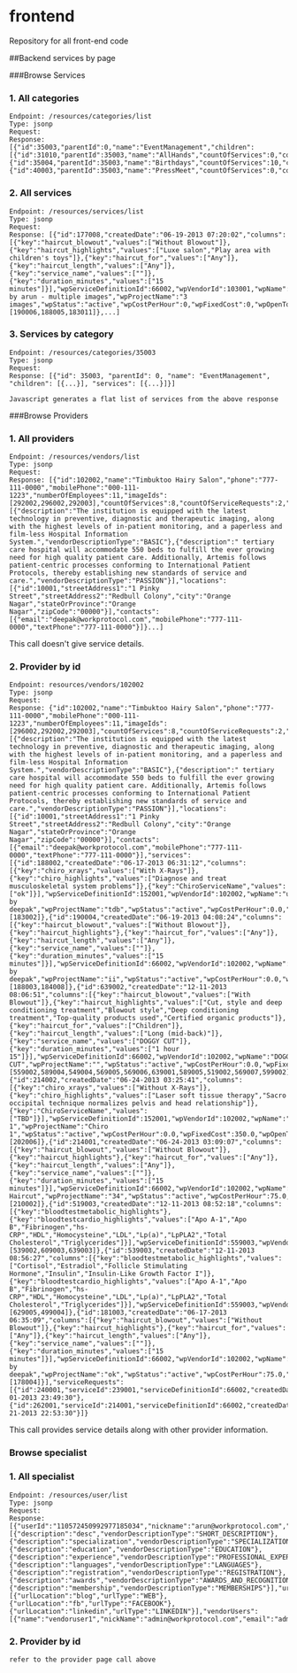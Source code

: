 frontend
========

Repository for all front-end code

##Backend services by page

###Browse Services
### 1. All categories
    Endpoint: /resources/categories/list  
    Type: jsonp  
    Request:   
    Response: [{"id":35003,"parentId":0,"name":"EventManagement","children":[{"id":31010,"parentId":35003,"name":"AllHands","countOfServices":0,"countOfServiceDefinitions":0},{"id":35004,"parentId":35003,"name":"Birthdays","countOfServices":10,"countOfServiceDefinitions":1},{"id":40003,"parentId":35003,"name":"PressMeet","countOfServices":0,"countOfServiceDefinitions":0}],"countOfServices":10,"countOfServiceDefinitions":1},...]

### 2. All services
    Endpoint: /resources/services/list 
    Type: jsonp  
    Request:   
    Response: [{"id":177008,"createdDate":"06-19-2013 07:20:02","columns":[{"key":"haircut_blowout","values":["Without Blowout"]},{"key":"haircut_highlights","values":["Luxe salon","Play area with children's toys"]},{"key":"haircut_for","values":["Any"]},{"key":"haircut_length","values":["Any"]},{"key":"service_name","values":[""]},{"key":"duration_minutes","values":["15 minutes"]}],"wpServiceDefinitionId":66002,"wpVendorId":103001,"wpName":"serviceDefinition327 by arun - multiple images","wpProjectName":"3 images","wpStatus":"active","wpCostPerHour":0,"wpFixedCost":0,"wpOpenToQuote":false,"wpLocationId":0,"wpDuration":0,"wpImageIds":[190006,188005,183011]},...]

### 3. Services by category
    Endpoint: /resources/categories/35003
    Type: jsonp  
    Request:   
    Response: [{"id": 35003, "parentId": 0, "name": "EventManagement", "children": [{...}], "services": [{...}]}]
    
    Javascript generates a flat list of services from the above response

###Browse Providers
### 1. All providers
    Endpoint: /resources/vendors/list  
    Type: jsonp  
    Request:   
    Response: [{"id":102002,"name":"Timbuktoo Hairy Salon","phone":"777-111-0000","mobilePhone":"000-111-1223","numberOfEmployees":11,"imageIds":[292002,296002,292003],"countOfServices":8,"countOfServiceRequests":2,"descriptions":[{"description":"The institution is equipped with the latest technology in preventive, diagnostic and therapeutic imaging, along with the highest levels of in-patient monitoring, and a paperless and film-less Hospital Information System.","vendorDescriptionType":"BASIC"},{"description":" tertiary care hospital will accommodate 550 beds to fulfill the ever growing need for high quality patient care. Additionally, Artemis follows patient-centric processes conforming to International Patient Protocols, thereby establishing new standards of service and care.","vendorDescriptionType":"PASSION"}],"locations":[{"id":10001,"streetAddress1":"1 Pinky Street","streetAddress2":"Redbull Colony","city":"Orange Nagar","stateOrProvince":"Orange Nagar","zipCode":"00000"}],"contacts":[{"email":"deepak@workprotocol.com","mobilePhone":"777-111-0000","textPhone":"777-111-0000"}]}...]

This call doesn't give service details.

### 2. Provider by id
    Endpoint: resources/vendors/102002
    Type: jsonp  
    Request:   
    Response: {"id":102002,"name":"Timbuktoo Hairy Salon","phone":"777-111-0000","mobilePhone":"000-111-1223","numberOfEmployees":11,"imageIds":[296002,292002,292003],"countOfServices":8,"countOfServiceRequests":2,"descriptions":[{"description":"The institution is equipped with the latest technology in preventive, diagnostic and therapeutic imaging, along with the highest levels of in-patient monitoring, and a paperless and film-less Hospital Information System.","vendorDescriptionType":"BASIC"},{"description":" tertiary care hospital will accommodate 550 beds to fulfill the ever growing need for high quality patient care. Additionally, Artemis follows patient-centric processes conforming to International Patient Protocols, thereby establishing new standards of service and care.","vendorDescriptionType":"PASSION"}],"locations":[{"id":10001,"streetAddress1":"1 Pinky Street","streetAddress2":"Redbull Colony","city":"Orange Nagar","stateOrProvince":"Orange Nagar","zipCode":"00000"}],"contacts":[{"email":"deepak@workprotocol.com","mobilePhone":"777-111-0000","textPhone":"777-111-0000"}],"services":[{"id":188002,"createdDate":"06-17-2013 06:31:12","columns":[{"key":"chiro_xrays","values":["With X-Rays"]},{"key":"chiro_highlights","values":["Diagnose and treat musculoskeletal system problems"]},{"key":"ChiroServiceName","values":["ok"]}],"wpServiceDefinitionId":152001,"wpVendorId":102002,"wpName":"undefined by deepak","wpProjectName":"tdb","wpStatus":"active","wpCostPerHour":0.0,"wpFixedCost":50.0,"wpOpenToQuote":false,"wpLocationId":0,"wpDuration":30,"wpImageIds":[183002]},{"id":190004,"createdDate":"06-19-2013 04:08:24","columns":[{"key":"haircut_blowout","values":["Without Blowout"]},{"key":"haircut_highlights"},{"key":"haircut_for","values":["Any"]},{"key":"haircut_length","values":["Any"]},{"key":"service_name","values":[""]},{"key":"duration_minutes","values":["15 minutes"]}],"wpServiceDefinitionId":66002,"wpVendorId":102002,"wpName":"serviceDefinition327 by deepak","wpProjectName":"ii","wpStatus":"active","wpCostPerHour":0.0,"wpFixedCost":70.0,"wpOpenToQuote":true,"wpLocationId":0,"wpDuration":45,"wpImageIds":[188003,184008]},{"id":639002,"createdDate":"12-11-2013 08:06:51","columns":[{"key":"haircut_blowout","values":["With Blowout"]},{"key":"haircut_highlights","values":["Cut, style and deep conditioning treatment","Blowout style","Deep conditioning treatment","Top-quality products used","Certified organic products"]},{"key":"haircut_for","values":["Children"]},{"key":"haircut_length","values":["Long (mid-back)"]},{"key":"service_name","values":["DOGGY CUT"]},{"key":"duration_minutes","values":["1 hour 15"]}],"wpServiceDefinitionId":66002,"wpVendorId":102002,"wpName":"DOGGY CUT","wpProjectName":"","wpStatus":"active","wpCostPerHour":0.0,"wpFixedCost":200.0,"wpOpenToQuote":false,"wpLocationId":10001,"wpDuration":15,"wpImageIds":[559002,589004,549004,569005,569006,639001,589005,519002,569007,599002]},{"id":214002,"createdDate":"06-24-2013 03:25:41","columns":[{"key":"chiro_xrays","values":["Without X-Rays"]},{"key":"chiro_highlights","values":["Laser soft tissue therapy","Sacro occipital technique normalizes pelvis and head relationship"]},{"key":"ChiroServiceName","values":["TBD"]}],"wpServiceDefinitionId":152001,"wpVendorId":102002,"wpName":"Chiro 1","wpProjectName":"Chiro 1","wpStatus":"active","wpCostPerHour":0.0,"wpFixedCost":350.0,"wpOpenToQuote":true,"wpLocationId":2001,"wpDuration":60,"wpImageIds":[202006]},{"id":214001,"createdDate":"06-24-2013 03:09:07","columns":[{"key":"haircut_blowout","values":["Without Blowout"]},{"key":"haircut_highlights"},{"key":"haircut_for","values":["Any"]},{"key":"haircut_length","values":["Any"]},{"key":"service_name","values":[""]},{"key":"duration_minutes","values":["15 minutes"]}],"wpServiceDefinitionId":66002,"wpVendorId":102002,"wpName":"Children Haircut","wpProjectName":"34","wpStatus":"active","wpCostPerHour":75.0,"wpFixedCost":200.0,"wpOpenToQuote":true,"wpLocationId":2001,"wpDuration":45,"wpImageIds":[210002]},{"id":519003,"createdDate":"12-11-2013 08:52:18","columns":[{"key":"bloodtestmetabolic_highlights"},{"key":"bloodtestcardio_highlights","values":["Apo A-1","Apo B","Fibrinogen","hs-CRP","HDL","Homocysteine","LDL","Lp(a)","LpPLA2","Total Cholesterol","Triglycerides"]}],"wpServiceDefinitionId":559003,"wpVendorId":102002,"wpName":"eâ€‘Checkup","wpProjectName":"","wpStatus":"active","wpCostPerHour":0.0,"wpFixedCost":0.0,"wpOpenToQuote":false,"wpLocationId":0,"wpDuration":0,"wpImageIds":[539002,609003,639003]},{"id":539003,"createdDate":"12-11-2013 08:56:27","columns":[{"key":"bloodtestmetabolic_highlights","values":["Cortisol","Estradiol","Follicle Stimulating Hormone","Insulin","Insulin-Like Growth Factor I"]},{"key":"bloodtestcardio_highlights","values":["Apo A-1","Apo B","Fibrinogen","hs-CRP","HDL","Homocysteine","LDL","Lp(a)","LpPLA2","Total Cholesterol","Triglycerides"]}],"wpServiceDefinitionId":559003,"wpVendorId":102002,"wpName":"Baseline","wpProjectName":"Baseline","wpStatus":"active","wpCostPerHour":0.0,"wpFixedCost":1200.0,"wpOpenToQuote":false,"wpLocationId":10001,"wpDuration":30,"wpImageIds":[629005,499004]},{"id":181003,"createdDate":"06-17-2013 06:35:09","columns":[{"key":"haircut_blowout","values":["Without Blowout"]},{"key":"haircut_highlights"},{"key":"haircut_for","values":["Any"]},{"key":"haircut_length","values":["Any"]},{"key":"service_name","values":[""]},{"key":"duration_minutes","values":["15 minutes"]}],"wpServiceDefinitionId":66002,"wpVendorId":102002,"wpName":"serviceDefinition327 by deepak","wpProjectName":"ok","wpStatus":"active","wpCostPerHour":75.0,"wpFixedCost":400.0,"wpOpenToQuote":false,"wpLocationId":0,"wpDuration":75,"wpImageIds":[178004]}],"serviceRequests":[{"id":240001,"serviceId":239001,"serviceDefinitionId":66002,"createdDate":"07-01-2013 23:49:30"},{"id":262001,"serviceId":214001,"serviceDefinitionId":66002,"createdDate":"07-21-2013 22:53:30"}]}

This call provides service details along with other provider information.

### Browse specialist
### 1. All specialist
    Endpoint: /resources/user/list 
    Type: jsonp  
    Request: 
    Response: [{"userId":"110572450992977185034","nickname":"arun@workprotocol.com","email":"arun@workprotocol.com","isVendorAdmin":true,"isVendor":true,"vendorId":103001,"timeZone":"America/Los_Angeles","descriptions":[{"description":"desc","vendorDescriptionType":"SHORT_DESCRIPTION"},{"description":"specialization","vendorDescriptionType":"SPECIALIZATION"},{"description":"education","vendorDescriptionType":"EDUCATION"},{"description":"experience","vendorDescriptionType":"PROFESSIONAL_EXPERIENCE"},{"description":"languages","vendorDescriptionType":"LANGUAGES"},{"description":"registration","vendorDescriptionType":"REGISTRATION"},{"description":"awards","vendorDescriptionType":"AWARDS_AND_RECOGNITIONS"},{"description":"membership","vendorDescriptionType":"MEMBERSHIPS"}],"urls":[{"urlLocation":"blog","urlType":"WEB"},{"urlLocation":"fb","urlType":"FACEBOOK"},{"urlLocation":"linkedin","urlType":"LINKEDIN"}],"vendorUsers":[{"name":"vendoruser1","nickName":"admin@workprotocol.com","email":"admin@workprotocol.com","vendorId":103001}]}...]
    
### 2. Provider by id
    refer to the provider page call above
